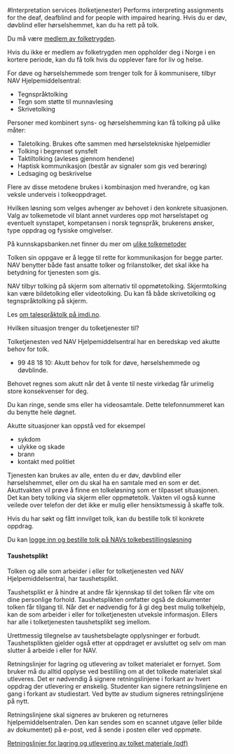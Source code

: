 #Interpretation services (tolketjenester)
Performs interpreting assignments for the deaf, deafblind and for people with impaired hearing.
Hvis du er døv, døvblind eller hørselshemmet, kan du ha rett på tolk.

 Du må være [medlem av folketrygden](/no/person/flere-tema/arbeid-og-opphold-i-norge/relatert-informasjon/medlemskap-i-folketrygden).

 Hvis du ikke er medlem av folketrygden men oppholder deg i Norge i en kortere periode, kan du få tolk hvis du opplever fare for liv og helse.

 For døve og hørselshemmede som trenger tolk for å kommunisere, tilbyr NAV Hjelpemiddelsentral:

 * Tegnspråktolking
* Tegn som støtte til munnavlesing
* Skrivetolking

 Personer med kombinert syns- og hørselshemming kan få tolking på ulike måter:

 * Taletolking. Brukes ofte sammen med hørselstekniske hjelpemidler
* Tolking i begrenset synsfelt
* Taktiltolking (avleses gjennom hendene)
* Haptisk kommunikasjon (består av signaler som gis ved berøring)
* Ledsaging og beskrivelse

 Flere av disse metodene brukes i kombinasjon med hverandre, og kan veksle underveis i tolkeoppdraget.

 Hvilken løsning som velges avhenger av behovet i den konkrete situasjonen. Valg av tolkemetode vil blant annet vurderes opp mot hørselstapet og eventuelt synstapet, kompetansen i norsk tegnspråk, brukerens ønsker, type oppdrag og fysiske omgivelser. 

 På kunnskapsbanken.net finner du mer om [ulike tolkemetoder](https://www.kunnskapsbanken.net/tolk/)

 Tolken sin oppgave er å legge til rette for kommunikasjon for begge parter. NAV benytter både fast ansatte tolker og frilanstolker, det skal ikke ha betydning for tjenesten som gis.

 NAV tilbyr tolking på skjerm som alternativ til oppmøtetolking. Skjermtolking kan være bildetolking eller videotolking. Du kan få både skrivetolking og tegnspråktolking på skjerm.

Les [om talespråktolk på imdi.no](https://www.imdi.no/tolk/).

 Hvilken situasjon trenger du tolketjenester til?

Tolketjenesten ved NAV Hjelpemiddelsentral har en beredskap ved akutte behov for tolk.

 * 99 48 18 10: Akutt behov for tolk for døve, hørselshemmede og døvblinde.

 Behovet regnes som akutt når det å vente til neste virkedag får urimelig store konsekvenser for deg.

 Du kan ringe, sende sms eller ha videosamtale. Dette telefonnummeret kan du benytte hele døgnet.

 Akutte situasjoner kan oppstå ved for eksempel

 * sykdom
* ulykke og skade
* brann
* kontakt med politiet

 Tjenesten kan brukes av alle, enten du er døv, døvblind eller hørselshemmet, eller om du skal ha en samtale med en som er det. Akuttvakten vil prøve å finne en tolkeløsning som er tilpasset situasjonen. Det kan bety tolking via skjerm eller oppmøtetolk. Vakten vil også kunne veilede over telefon der det ikke er mulig eller hensiktsmessig å skaffe tolk.

 Hvis du har søkt og fått innvilget tolk, kan du bestille tolk til konkrete oppdrag.

 Du kan [logge inn og bestille tolk på NAVs tolkebestillingsløsning](https://tolkebestilling.nav.no)

 #### Taushetsplikt

 Tolken og alle som arbeider i eller for tolketjenesten ved NAV Hjelpemiddelsentral, har taushetsplikt.

 Taushetsplikt er å hindre at andre får kjennskap til det tolken får vite om dine personlige forhold. Taushetsplikten omfatter også de dokumenter tolken får tilgang til. Når det er nødvendig for å gi deg best mulig tolkehjelp, kan de som arbeider i eller for tolketjenesten utveksle informasjon. Ellers har alle i tolketjenesten taushetsplikt seg imellom.

 Urettmessig tilegnelse av taushetsbelagte opplysninger er forbudt. Taushetsplikten gjelder også etter at oppdraget er avsluttet og selv om man slutter å arbeide i eller for NAV.

 Retningslinjer for lagring og utlevering av tolket materialet er fornyet. Som bruker må du alltid opplyse ved bestilling om at det tolkede materialet skal utleveres. Det er nødvendig å signere retningslinjene i forkant av hvert oppdrag der utlevering er ønskelig. Studenter kan signere retningslinjene en gang i forkant av studiestart. Ved bytte av studium signeres retningslinjene på nytt.

 Retningslinjene skal signeres av brukeren og returneres hjelpemiddelsentralen. Den kan sendes som en scannet utgave (eller bilde av dokumentet) på e-post, ved å sende i posten eller ved oppmøte.

 [Retningslinjer for lagring og utlevering av tolket materiale (pdf)](/_/attachment/inline/3ce5f2f6-450b-47a3-94d3-5f210024adeb:725cab4449d955a2deb5d7219817761fe6bb255f/200615%20Retningslinjer%20for%20lagring%20og%20utlevering%20av%20tolket%20materiale.pdf)

 